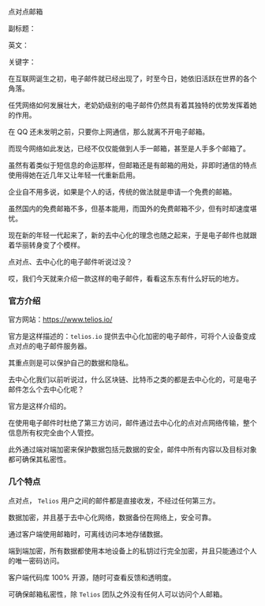 点对点邮箱

副标题：

英文：

关键字：



在互联网诞生之初，电子邮件就已经出现了，时至今日，她依旧活跃在世界的各个角落。

任凭网络如何发展壮大，老奶奶级别的电子邮件仍然具有着其独特的优势发挥着她的作用。

在 QQ 还未发明之前，只要你上网通信，那么就离不开电子邮箱。

而现今网络如此发达，已经不仅仅能做到人手一邮箱，甚至是人手多个邮箱了。

虽然有着类似于短信息的命运那样，但邮箱还是有邮箱的用处，非即时通信的特点使用得她在近几年又让年轻一代重新启用。



企业自不用多说，如果是个人的话，传统的做法就是申请一个免费的邮箱。

虽然国内的免费邮箱不多，但基本能用，而国外的免费邮箱不少，但有时却速度堪忧。

现在新的年轻一代起来了，新的去中心化的理念也随之起来，于是电子邮件也就跟着华丽转身变了个模样。

点对点、去中心化的电子邮件听说过没？

哎，我们今天就来介绍一款这样的电子邮件，看看这东东有什么好玩的地方。



### 官方介绍

官方网站：https://www.telios.io/



官方是这样描述的：`telios.io` 提供去中心化加密的电子邮件，可将个人设备变成点对点的电子邮件服务器。

其重点则是可以保护自己的数据和隐私。



去中心化我们以前听说过，什么区块链、比特币之类的都是去中心化的，可是电子邮件怎么个去中心化呢？

官方是这样介绍的。

在使用电子邮件时杜绝了第三方访问，邮件通过去中心化的点对点网络传输，整个信息所有权完全由个人管控。

此外通过端对端加密来保护数据包括元数据的安全，邮件中所有内容以及目标对象都可确保其私密性。



### 几个特点

点对点， `Telios` 用户之间的邮件都是直接收发，不经过任何第三方。

数据加密，并且基于去中心化网络，数据备份在网络上，安全可靠。

通过客户端使用邮箱时，可离线访问本地存储数据。

端到端加密，所有数据都使用本地设备上的私钥过行完全加密，并且只能通过个人的唯一密码访问。

客户端代码库 100% 开源，随时可查看反馈和透明度。

可确保邮箱私密性，除 `Telios` 团队之外没有任何人可以访问个人邮箱。



